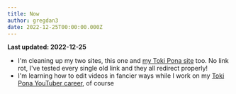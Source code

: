 ```yaml
---
title: Now
author: gregdan3
date: 2022-12-25T00:00:00.000Z
---
```


**Last updated: 2022-12-25**

- I'm cleaning up my two sites, this one and [my Toki Pona site](https://mun.la) too. No link rot, I've tested every single old link and they all redirect properly!
- I'm learning how to edit videos in fancier ways while I work on my [Toki Pona YouTuber career](https://youtube.com/@gregdan3d), of course
